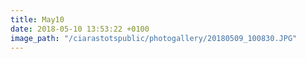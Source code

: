 ```yaml
---
title: May10
date: 2018-05-10 13:53:22 +0100
image_path: "/ciarastotspublic/photogallery/20180509_100830.JPG"
---
```

